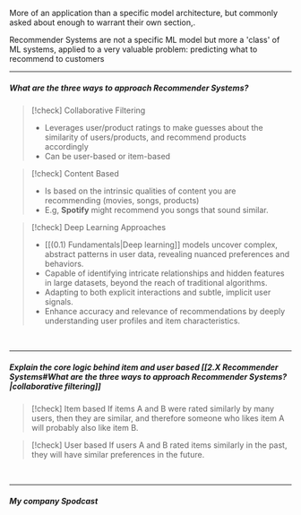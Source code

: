 More of an application than a specific model architecture, but commonly asked about enough to warrant their own section,. 

Recommender Systems are not a specific ML model but more a 'class' of ML systems, applied to a very valuable problem: predicting what to recommend to customers



---

##### What are the three ways to approach Recommender Systems? 

> [!check] Collaborative Filtering
> - Leverages user/product ratings to make guesses about the similarity of users/products, and recommend products accordingly
> - Can be user-based or item-based

> [!check] Content Based
> - Is based on the intrinsic qualities of content you are recommending (movies, songs, products)
> - E.g, **Spotify** might recommend you songs that sound similar. 

> [!check] Deep Learning Approaches
> - [[(0.1) Fundamentals|Deep learning]] models uncover complex, abstract patterns in user data, revealing nuanced preferences and behaviors.
> - Capable of identifying intricate relationships and hidden features in large datasets, beyond the reach of traditional algorithms.
> - Adapting to both explicit interactions and subtle, implicit user signals.
> - Enhance accuracy and relevance of recommendations by deeply understanding user profiles and item characteristics.

<br>

---

##### Explain the core logic behind item and user based [[2.X Recommender Systems#What are the three ways to approach Recommender Systems?|collaborative filtering]]

> [!check] Item based
> If items A and B were rated similarly by many users, then they are similar, and therefore someone who likes item A will probably also like item B. 

> [!check] User based
> If users A and B rated items similarly in the past, they will have similar preferences in the future.

<br>

---

##### My company Spodcast 
